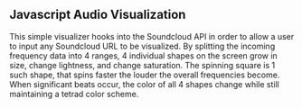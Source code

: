 ## Javascript Audio Visualization

This simple visualizer hooks into the Soundcloud API in order to allow a user to input any Soundcloud URL to be visualized. By splitting the incoming frequency data into 4 ranges, 4 individual shapes on the screen grow in size, change lightness, and change saturation. The spinning square is 1 such shape, that spins faster the louder the overall frequencies become. When significant beats occur, the color of all 4 shapes change while still maintaining a tetrad color scheme.